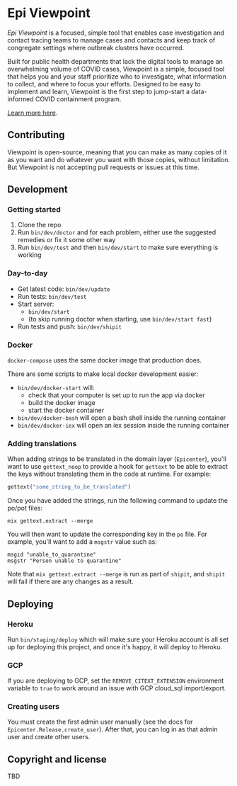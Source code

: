 # Epi Viewpoint

_Epi Viewpoint_ is a focused, simple tool that enables case investigation and contact tracing 
teams to manage cases and contacts and keep track of congregate settings where outbreak clusters 
have occurred.

Built for public health departments that lack the digital tools to manage an overwhelming 
volume of COVID cases, Viewpoint is a simple, focused tool that helps you and your staff 
prioritize who to investigate, what information to collect, and where to focus your efforts. 
Designed to be easy to implement and learn, Viewpoint is the first step to jump-start a 
data-informed COVID containment program.

[Learn more here](https://preventepidemics.org/covid19/us-response/digital-products/epi-viewpoint/).


## Contributing

Viewpoint is open-source, meaning that you can make as many copies of it as you want and do 
whatever you want with those copies, without limitation. But Viewpoint is not accepting 
pull requests or issues at this time.


## Development

### Getting started

1. Clone the repo
2. Run `bin/dev/doctor` and for each problem, either use the suggested remedies or fix it some other way
3. Run `bin/dev/test` and then `bin/dev/start` to make sure everything is working

### Day-to-day

* Get latest code: `bin/dev/update`
* Run tests: `bin/dev/test`
* Start server:
  * `bin/dev/start`
  * (to skip running doctor when starting, use `bin/dev/start fast`)
* Run tests and push: `bin/dev/shipit`

### Docker

`docker-compose` uses the same docker image that production does.

There are some scripts to make local docker development easier:

* `bin/dev/docker-start` will:
  * check that your computer is set up to run the app via docker
  * build the docker image
  * start the docker container
* `bin/dev/docker-bash` will open a bash shell inside the running container
* `bin/dev/docker-iex` will open an iex session inside the running container

### Adding translations

When adding strings to be translated in the domain layer (`Epicenter`), you'll want to use `gettext_noop` to provide a 
hook for `gettext` to be able to extract the keys without translating them in the code at runtime. For example:

```elixir
gettext("some_string_to_be_translated")
```

Once you have added the strings, run the following command to update the po/pot files:

```shell
mix gettext.extract --merge
```

You will then want to update the corresponding key in the `po` file. For example, you'll want to add a `msgstr` value such as:

```gettext
msgid "unable_to_quarantine"
msgstr "Person unable to quarantine"
```

Note that `mix gettext.extract --merge` is run as part of `shipit`, and `shipit` will fail if there are any changes as a result. 


## Deploying

### Heroku

Run `bin/staging/deploy` which will make sure your Heroku account is all set up for deploying this project, and once
it's happy, it will deploy to Heroku.

### GCP

If you are deploying to GCP, set the `REMOVE_CITEXT_EXTENSION` environment variable to `true` to work around an issue with
GCP cloud_sql import/export.

### Creating users

You must create the first admin user manually (see the docs for `Epicenter.Release.create_user`). After that, you can
log in as that admin user and create other users.

## Copyright and license

TBD
